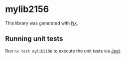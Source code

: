 # mylib2156

This library was generated with [Nx](https://nx.dev).

## Running unit tests

Run `nx test mylib2156` to execute the unit tests via [Jest](https://jestjs.io).
